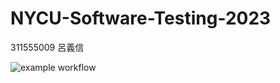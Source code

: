 # NYCU-Software-Testing-2023

311555009 呂義信

![example workflow](https://github.com/Richard-YH/311555009-ST-2023/actions/workflows/main.yml/badge.svg)

 
